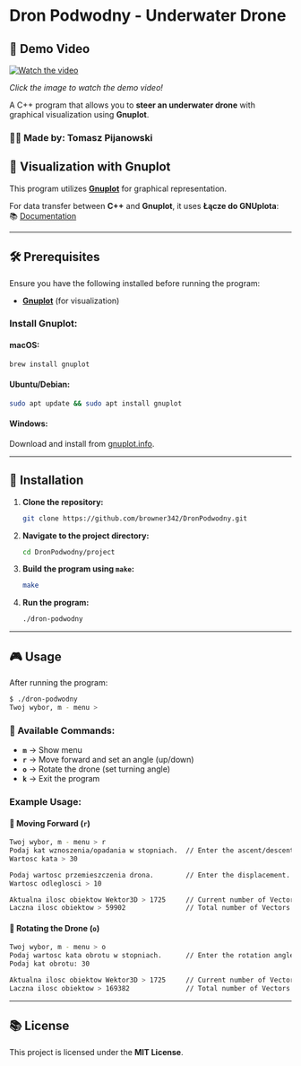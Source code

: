 # Dron Podwodny - Underwater Drone

## 🎥 Demo Video

[![Watch the video](https://img.youtube.com/vi/O7o0BTiswNI/maxresdefault.jpg)](https://youtu.be/O7o0BTiswNI)

_Click the image to watch the demo video!_

A C++ program that allows you to **steer an underwater drone** with graphical visualization using **Gnuplot**.

### 👨‍💻 Made by: Tomasz Pijanowski

## 🎨 Visualization with Gnuplot

This program utilizes **[Gnuplot](http://www.gnuplot.info/)** for graphical representation.

For data transfer between **C++** and **Gnuplot**, it uses **Łącze do GNUplota**:\
📚 [Documentation](https://kcir.pwr.edu.pl/~kreczmer/kpo/materialy/dodatki/lacze_do_gnuplota/doc/doxygen/index.html)

---

## 🛠️ Prerequisites

Ensure you have the following installed before running the program:

- **[Gnuplot](http://gnuplot.info/)** (for visualization)

### Install Gnuplot:

#### macOS:

```sh
brew install gnuplot
```

#### Ubuntu/Debian:

```sh
sudo apt update && sudo apt install gnuplot
```

#### Windows:

Download and install from [gnuplot.info](http://www.gnuplot.info/).

---

## 💽 Installation

1. **Clone the repository:**

   ```sh
   git clone https://github.com/browner342/DronPodwodny.git
   ```

2. **Navigate to the project directory:**

   ```sh
   cd DronPodwodny/project
   ```

3. **Build the program using ********`make`********:**

   ```sh
   make
   ```

4. **Run the program:**

   ```sh
   ./dron-podwodny
   ```

---

## 🎮 Usage

After running the program:

```sh
$ ./dron-podwodny
Twoj wybor, m - menu >
```

### 📌 Available Commands:

- **`m`** → Show menu
- **`r`** → Move forward and set an angle (up/down)
- **`o`** → Rotate the drone (set turning angle)
- **`k`** → Exit the program

### Example Usage:

#### 📍 Moving Forward (`r`)

```sh
Twoj wybor, m - menu > r
Podaj kat wznoszenia/opadania w stopniach.  // Enter the ascent/descent angle.
Wartosc kata > 30

Podaj wartosc przemieszczenia drona.        // Enter the displacement.
Wartosc odleglosci > 10

Aktualna ilosc obiektow Wektor3D > 1725     // Current number of Vectors
Laczna ilosc obiektow > 59902               // Total number of Vectors created
```

#### 🔄 Rotating the Drone (`o`)

```sh
Twoj wybor, m - menu > o
Podaj wartosc kata obrotu w stopniach.      // Enter the rotation angle.
Podaj kat obrotu: 30

Aktualna ilosc obiektow Wektor3D > 1725     // Current number of Vectors
Laczna ilosc obiektow > 169382              // Total number of Vectors created
```

---

## 📚 License

This project is licensed under the **MIT License**.
